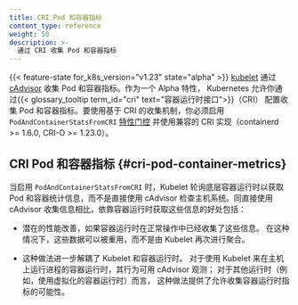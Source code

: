 ```yaml
---
title: CRI Pod 和容器指标
content_type: reference
weight: 50
description: >-
  通过 CRI 收集 Pod 和容器指标
---
```



{{< feature-state for_k8s_version="v1.23" state="alpha" >}}
[kubelet](/zh-cn/docs/reference/command-line-tools-reference/kubelet/) 通过
[cAdvisor](https://github.com/google/cadvisor) 收集 Pod 和容器指标。作为一个 Alpha 特性，
Kubernetes 允许你通过{{< glossary_tooltip term_id="cri" text="容器运行时接口">}}（CRI）
配置收集 Pod 和容器指标。要使用基于 CRI 的收集机制，你必须启用 `PodAndContainerStatsFromCRI`
[特性门控](/zh-cn/docs/reference/command-line-tools-reference/feature-gates/)
并使用兼容的 CRI 实现（containerd >= 1.6.0, CRI-O >= 1.23.0）。 


## CRI Pod 和容器指标   {#cri-pod-container-metrics}

当启用 `PodAndContainerStatsFromCRI` 时，Kubelet 轮询底层容器运行时以获取
Pod 和容器统计信息，而不是直接使用 cAdvisor 检查主机系统。同直接使用 cAdvisor
收集信息相比，依靠容器运行时获取这些信息的好处包括：

- 潜在的性能改善，如果容器运行时在正常操作中已经收集了这些信息。
  在这种情况下，这些数据可以被重用，而不是由 Kubelet 再次进行聚合。

- 这种做法进一步解耦了 Kubelet 和容器运行时。
  对于使用 Kubelet 来在主机上运行进程的容器运行时，其行为可用 cAdvisor 观测；
  对于其他运行时（例如，使用虚拟化的容器运行时）而言，
  这种做法提供了允许收集容器运行时指标的可能性。

